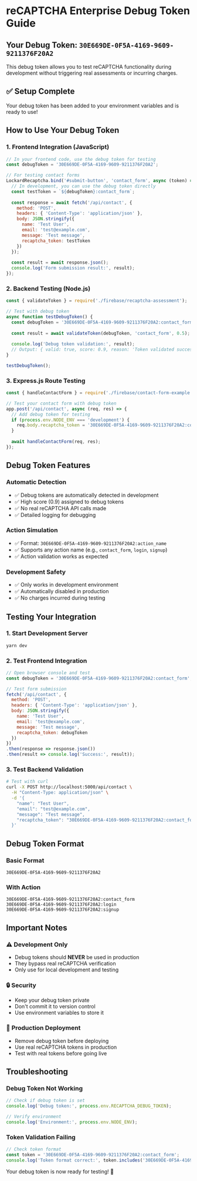 # reCAPTCHA Enterprise Debug Token Guide

## Your Debug Token: `30E669DE-0F5A-4169-9609-9211376F20A2`

This debug token allows you to test reCAPTCHA functionality during development without triggering real assessments or incurring charges.

## ✅ Setup Complete

Your debug token has been added to your environment variables and is ready to use!

## How to Use Your Debug Token

### 1. **Frontend Integration (JavaScript)**

```javascript
// In your frontend code, use the debug token for testing
const debugToken = '30E669DE-0F5A-4169-9609-9211376F20A2';

// For testing contact forms
LockardRecaptcha.bind('#submit-button', 'contact_form', async (token) => {
  // In development, you can use the debug token directly
  const testToken = `${debugToken}:contact_form`;
  
  const response = await fetch('/api/contact', {
    method: 'POST',
    headers: { 'Content-Type': 'application/json' },
    body: JSON.stringify({
      name: 'Test User',
      email: 'test@example.com',
      message: 'Test message',
      recaptcha_token: testToken
    })
  });
  
  const result = await response.json();
  console.log('Form submission result:', result);
});
```

### 2. **Backend Testing (Node.js)**

```javascript
const { validateToken } = require('./firebase/recaptcha-assessment');

// Test with debug token
async function testDebugToken() {
  const debugToken = '30E669DE-0F5A-4169-9609-9211376F20A2:contact_form';
  
  const result = await validateToken(debugToken, 'contact_form', 0.5);
  
  console.log('Debug token validation:', result);
  // Output: { valid: true, score: 0.9, reason: 'Token validated successfully' }
}

testDebugToken();
```

### 3. **Express.js Route Testing**

```javascript
const { handleContactForm } = require('./firebase/contact-form-example');

// Test your contact form with debug token
app.post('/api/contact', async (req, res) => {
  // Add debug token for testing
  if (process.env.NODE_ENV === 'development') {
    req.body.recaptcha_token = '30E669DE-0F5A-4169-9609-9211376F20A2:contact_form';
  }
  
  await handleContactForm(req, res);
});
```

## Debug Token Features

### **Automatic Detection**
- ✅ Debug tokens are automatically detected in development
- ✅ High score (0.9) assigned to debug tokens
- ✅ No real reCAPTCHA API calls made
- ✅ Detailed logging for debugging

### **Action Simulation**
- ✅ Format: `30E669DE-0F5A-4169-9609-9211376F20A2:action_name`
- ✅ Supports any action name (e.g., `contact_form`, `login`, `signup`)
- ✅ Action validation works as expected

### **Development Safety**
- ✅ Only works in development environment
- ✅ Automatically disabled in production
- ✅ No charges incurred during testing

## Testing Your Integration

### 1. **Start Development Server**
```bash
yarn dev
```

### 2. **Test Frontend Integration**
```javascript
// Open browser console and test
const debugToken = '30E669DE-0F5A-4169-9609-9211376F20A2:contact_form';

// Test form submission
fetch('/api/contact', {
  method: 'POST',
  headers: { 'Content-Type': 'application/json' },
  body: JSON.stringify({
    name: 'Test User',
    email: 'test@example.com',
    message: 'Test message',
    recaptcha_token: debugToken
  })
})
.then(response => response.json())
.then(result => console.log('Success:', result));
```

### 3. **Test Backend Validation**
```bash
# Test with curl
curl -X POST http://localhost:5000/api/contact \
  -H "Content-Type: application/json" \
  -d '{
    "name": "Test User",
    "email": "test@example.com", 
    "message": "Test message",
    "recaptcha_token": "30E669DE-0F5A-4169-9609-9211376F20A2:contact_form"
  }'
```

## Debug Token Format

### **Basic Format**
```
30E669DE-0F5A-4169-9609-9211376F20A2
```

### **With Action**
```
30E669DE-0F5A-4169-9609-9211376F20A2:contact_form
30E669DE-0F5A-4169-9609-9211376F20A2:login
30E669DE-0F5A-4169-9609-9211376F20A2:signup
```

## Important Notes

### ⚠️ **Development Only**
- Debug tokens should **NEVER** be used in production
- They bypass real reCAPTCHA verification
- Only use for local development and testing

### 🔒 **Security**
- Keep your debug token private
- Don't commit it to version control
- Use environment variables to store it

### 🚀 **Production Deployment**
- Remove debug token before deploying
- Use real reCAPTCHA tokens in production
- Test with real tokens before going live

## Troubleshooting

### **Debug Token Not Working**
```javascript
// Check if debug token is set
console.log('Debug token:', process.env.RECAPTCHA_DEBUG_TOKEN);

// Verify environment
console.log('Environment:', process.env.NODE_ENV);
```

### **Token Validation Failing**
```javascript
// Check token format
const token = '30E669DE-0F5A-4169-9609-9211376F20A2:contact_form';
console.log('Token format correct:', token.includes('30E669DE-0F5A-4169-9609-9211376F20A2'));
```

Your debug token is now ready for testing! 🧪
